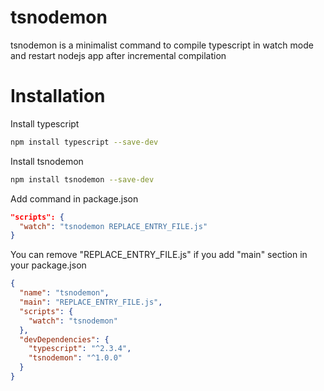 # tsnodemon

tsnodemon is a minimalist command to compile typescript in watch mode and restart nodejs app after incremental compilation

# Installation

Install typescript

```sh
npm install typescript --save-dev
```

Install tsnodemon

```sh
npm install tsnodemon --save-dev
```

Add command in package.json

```json
"scripts": {
  "watch": "tsnodemon REPLACE_ENTRY_FILE.js"
}
```

You can remove "REPLACE_ENTRY_FILE.js" if you add "main" section in your package.json

```json
{
  "name": "tsnodemon",
  "main": "REPLACE_ENTRY_FILE.js",
  "scripts": {
    "watch": "tsnodemon"
  },
  "devDependencies": {
    "typescript": "^2.3.4",
    "tsnodemon": "^1.0.0"
  }
}
```